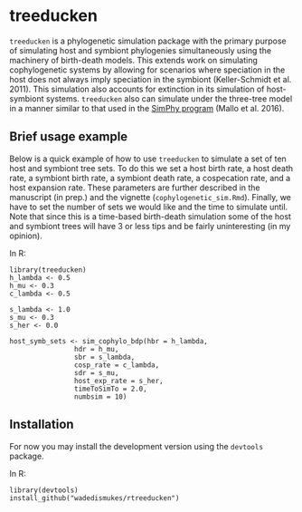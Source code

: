 # treeducken

`treeducken` is a phylogenetic simulation package with the primary purpose of simulating host and symbiont phylogenies simultaneously
using the machinery of birth-death models. This extends work on simulating cophylogenetic systems by allowing for scenarios
where speciation in the host does not always imply speciation in the symbiont (Keller-Schmidt et al. 2011). 
This simulation also accounts for extinction in its simulation of host-symbiont systems. 
`treeducken` also can simulate under the three-tree model in a manner similar to that used in the [SimPhy program](https://github.com/adamallo/SimPhy) (Mallo et al. 2016).

## Brief usage example

Below is a quick example of how to use `treeducken` to simulate a set of ten
host and symbiont tree sets. To do this we set a host birth rate, a host death 
rate, a symbiont birth rate, a symbiont death rate, a cospecation rate, and a 
host expansion rate. These parameters are further described in the manuscript 
(in prep.) and the vignette (`cophylogenetic_sim.Rmd`). Finally, we have to set 
the number of sets we would like and the time to simulate until. Note that since
this is a time-based birth-death simulation some of the host and symbiont trees
will have 3 or less tips and be fairly uninteresting (in my opinion). 

In R:
```
library(treeducken)
h_lambda <- 0.5
h_mu <- 0.3
c_lambda <- 0.5

s_lambda <- 1.0
s_mu <- 0.3
s_her <- 0.0

host_symb_sets <- sim_cophylo_bdp(hbr = h_lambda,
                hdr = h_mu,
                sbr = s_lambda,
                cosp_rate = c_lambda,
                sdr = s_mu,
                host_exp_rate = s_her,
                timeToSimTo = 2.0,
                numbsim = 10)
```


## Installation 

For now you may install the development version using the `devtools` package.

In R:
```
library(devtools)
install_github("wadedismukes/rtreeducken")
```
